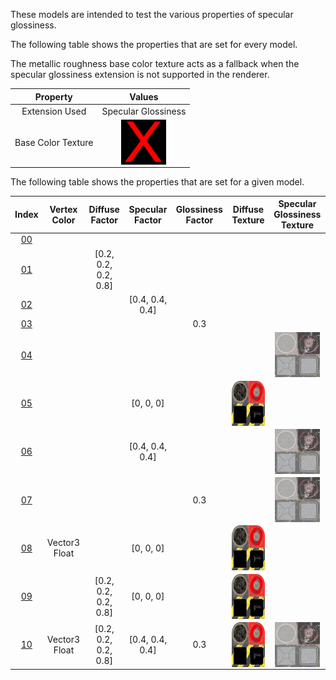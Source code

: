 These models are intended to test the various properties of specular glossiness.  

The following table shows the properties that are set for every model.  

The metallic roughness base color texture acts as a fallback when the specular glossiness extension is not supported in the renderer.  


Property | **Values**
:---: | :---:
Extension Used | Specular Glossiness
Base Color Texture | <img src="./X.png" height="72" width="72" align="middle">

 
The following table shows the properties that are set for a given model.  


Index | Vertex Color | Diffuse Factor | Specular Factor | Glossiness Factor | Diffuse Texture | Specular Glossiness Texture
:---: | :---: | :---: | :---: | :---: | :---: | :---:
[00](./Material_SpecularGlossiness_00.gltf) |   |   |   |   |   |  
[01](./Material_SpecularGlossiness_01.gltf) |   | [0.2, 0.2, 0.2, 0.8] |   |   |   |  
[02](./Material_SpecularGlossiness_02.gltf) |   |   | [0.4, 0.4, 0.4] |   |   |  
[03](./Material_SpecularGlossiness_03.gltf) |   |   |   | 0.3 |   |  
[04](./Material_SpecularGlossiness_04.gltf) |   |   |   |   |   | <img src="./Texture_specularGlossiness.png" height="72" width="72" align="middle">
[05](./Material_SpecularGlossiness_05.gltf) |   |   | [0, 0, 0] |   | <img src="./Texture_diffuse.png" height="72" width="72" align="middle"> |  
[06](./Material_SpecularGlossiness_06.gltf) |   |   | [0.4, 0.4, 0.4] |   |   | <img src="./Texture_specularGlossiness.png" height="72" width="72" align="middle">
[07](./Material_SpecularGlossiness_07.gltf) |   |   |   | 0.3 |   | <img src="./Texture_specularGlossiness.png" height="72" width="72" align="middle">
[08](./Material_SpecularGlossiness_08.gltf) | Vector3 Float |   | [0, 0, 0] |   | <img src="./Texture_diffuse.png" height="72" width="72" align="middle"> |  
[09](./Material_SpecularGlossiness_09.gltf) |   | [0.2, 0.2, 0.2, 0.8] | [0, 0, 0] |   | <img src="./Texture_diffuse.png" height="72" width="72" align="middle"> |  
[10](./Material_SpecularGlossiness_10.gltf) | Vector3 Float | [0.2, 0.2, 0.2, 0.8] | [0.4, 0.4, 0.4] | 0.3 | <img src="./Texture_diffuse.png" height="72" width="72" align="middle"> | <img src="./Texture_specularGlossiness.png" height="72" width="72" align="middle">
 

